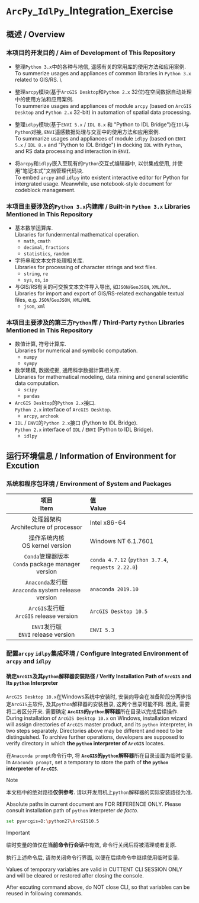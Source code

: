 # `ArcPy`_`IdlPy`_Integration_Exercise

## 概述 / Overview

### 本项目的开发目的 / Aim of Development of This Repository

* 整理`Python 3.x`中的各种与地信, 遥感有关的常用库的使用方法和应用案例. \
    To summerize usages and appliances of common libraries in `Python 3.x` related to GIS/RS. \
    
* 整理`arcpy`模块(基于`ArcGIS Desktop`和`Python 2.x` 32位)在空间数据自动处理中的使用方法和应用案例. \
    To summerize usages and appliances of module `arcpy` (based on `ArcGIS Desktop` and `Python 2.x` 32-bit) in automation of spatial data processing. 
    
* 整理`idlpy`模块(基于`ENVI 5.x` / `IDL 8.x` 和 "Python to IDL Bridge")在`IDl`与`Python`对接, `ENVI`遥感数据处理与交互中的使用方法和应用案例. \
    To summarize usages and appliances of module `idlpy` (based on `ENVI 5.x` / `IDL 8.x` and "Python to IDL Bridge") in docking `IDL` with `Python`, and RS data processing and interaction in `ENVI`. 

* 将`arcpy`和`idlpy`嵌入至现有的`Python`交互式编辑器中, 以供集成使用, 并使用"笔记本式"文档管理代码块. \
    To embed `arcpy` and `idlpy` into existent interactive editor for Python for intergrated usage. Meanwhile, use notebook-style document for codeblock management. 

### 本项目主要涉及的`Python 3.x`内建库 / Built-in `Python 3.x` Libraries Mentioned in This Repository

* 基本数学运算库. \
    Libraries for fundermental mathematical operation. 
    * `math`, `cmath`
    * `decimal`, `fractions`
    * `statistics`, `random`
* 字符串和文本文件处理相关库. \
    Libraries for processing of character strings and text files. 
    * `string`, `re`
    * `sys`, `os`, `io`
* 与GIS/RS有关的可交换文本文件导入导出, 如`JSON`/`GeoJSON`, `XML`/`KML`. \
    Libraries for import and export of GIS/RS-related exchangable textual files, e.g. `JSON`/`GeoJSON`, `XML`/`KML`
    * `json`, `xml`
    
### 本项目主要涉及的第三方`Python`库 / Third-Party `Python` Libraries Mentioned in This Repository

* 数值计算, 符号计算库. \
    Libraries for numerical and symbolic computation. 
    * `numpy`
    * `sympy`
* 数学建模, 数据挖掘, 通用科学数据计算相关库. \
    Libraries for mathematical modeling, data mining and general scientific data computation. 
    * `scipy`
    * `pandas`
* `ArcGIS Desktop`的`Python 2.x`接口. \
    `Python 2.x` interface of `ArcGIS Desktop`. 
    * `arcpy`, `archook`
* `IDL` / `ENVI`的`Python 2.x`接口 (Python to IDL Bridge). \
    `Python 2.x` interface of `IDL` / `ENVI` (Python to IDL Bridge). 
    * `idlpy`
    
## 运行环境信息 / Information of Environment for Excution

### 系统和程序包环境 / Environment of System and Packages

|项目<br>Item|值<br>Value|
|:-:|:-|
|处理器架构<br>Architecture of processor|Intel x86-64|
|操作系统内核<br>OS kernel version|Windows NT 6.1.7601|
|`Conda`管理器版本<br>`Conda` package manager version|`conda 4.7.12` (`python 3.7.4`, `requests 2.22.0`)|
|`Anaconda`发行版<br>`Anaconda` system release version|`anaconda 2019.10`|
|`ArcGIS`发行版<br>`ArcGIS` release version|`ArcGIS Desktop 10.5`|
|`ENVI`发行版<br>`ENVI` release version|`ENVI 5.3`|

### 配置`arcpy` `idlpy`集成环境 / Configure Integrated Environment of `arcpy` and `idlpy`

#### 确定`ArcGIS`及其`python`解释器安装路径 / Verify Installation Path of `ArcGIS` and Its `python` Interpreter

`ArcGIS Desktop 10.x`在Windows系统中安装时, 安装向导会在准备阶段分两步指定`ArcGIS`主软件, 及其`python`解释器的安装目录, 这两个目录可能不同. 因此, 需要将二者区分开来. 需要确定 **~~`ArcGIS`的~~`python`解释器**所在目录以完成后续操作. \
During installation of `ArcGIS Desktop 10.x` on Windows, installation wizard will assign directories of `ArcGIS` master product, and its `python` interpreter, in two steps separately. Directories above may be different and need to be distinguished. To archive further operations, developers are supposed to verify directory in which **the `python` interpreter of `ArcGIS`** locates. 

在`Anaconda prompt`命令行中, 将 **~~`ArcGIS`的~~`python`解释器**所在目录设置为临时变量. \
In `Anaconda prompt`, set a temporary to store the path of **the `python` interpreter of `ArcGIS`**. 

> [!NOTE]
> 本文档中的绝对路径**仅供参考**. 请以开发用机上`python`解释器的实际安装路径为准. 
>
> Absolute paths in current document are FOR REFERENCE ONLY. Please consult installation path of `python` interpreter *de facto*. 

```bash
set pyarcgis=D:\python27\ArcGIS10.5
```

> [!IMPORTANT]
> 临时变量的值仅在**当前命令行会话**中有效, 命令行关闭后将被清理或者复原. 
>
> 执行上述命令后, 请勿关闭命令行界面, 以便在后续命令中继续使用临时变量. 
>
> Values of temporary variables are valid in CUTTENT CLI SESSION ONLY and will be cleared or restored after closing the console. 
>
> After excuting command above, do NOT close CLI, so that variables can be reused in following commands. 

